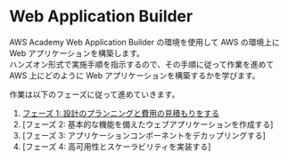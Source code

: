 # Web Application Builder
AWS Academy Web Application Builder の環境を使用して AWS の環境上に Web アプリケーションを構築します。  
ハンズオン形式で実施手順を指示するので、その手順に従って作業を進めて AWS 上にどのように Web アプリケーションを構築するかを学びます。

作業は以下のフェーズに従って進めていきます。

1. [フェーズ 1: 設計のプランニングと費用の見積もりをする](./phase1/index.md)
2. [フェーズ 2: 基本的な機能を備えたウェブアプリケーションを作成する]
3. [フェーズ 3: アプリケーションコンポーネントをデカップリングする]
4. [フェーズ 4: 高可用性とスケーラビリティを実装する]
